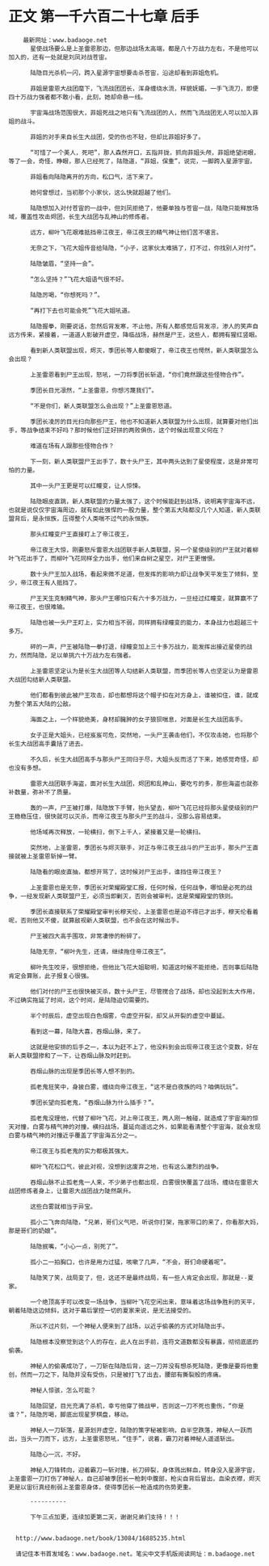 # 正文 第一千六百二十七章 后手
        最新网址：www.badaoge.net
          星使战场要么是上圣雷恩那边，但那边战场太高端，都是八十万战力左右，不是他可以加入的，还有一处就是刘凤对战苍宙。
      
          陆隐目光杀机一闪，跨入星源宇宙想要击杀苍宙，沿途却看到菲姐危机。
      
          菲姐是雷恩大战团麾下，飞流战团团长，浑身缠绕水流，样貌妩媚，一手飞流刀，即便四十万战力强者都不敢小看，此刻，她却命悬一线。
      
          宇宙海战场范围很大，菲姐死战之地只有飞流战团的人，然而飞流战团无人可以加入菲姐的战斗。
      
          菲姐的对手来自长生大战团，受的伤也不轻，但却比菲姐好多了。
      
          “可惜了一个美人，死吧”，那人森然开口，五指并拢，抓向菲姐头颅，菲姐绝望闭眼，等了一会，奇怪，睁眼，那人已经死了，陆隐道，“菲姐，保重”，说完，一脚跨入星源宇宙。
      
          菲姐看向陆隐离开的方向，松口气，活下来了。
      
          她何曾想过，当初那个小家伙，这么快就超越了他们。
      
          陆隐想加入对付苍宙的一战中，但刘凤拒绝了，他要单独与苍宙一战，陆隐只能释放场域，覆盖性攻击烬团，长生大战团与乱神山的修炼者。
      
          远方，柳叶飞花艰难抵挡帝江夜王，帝江夜王的精气神让他们苦不堪言。
      
          无奈之下，飞花大姐传音给陆隐，“小子，这家伙太难搞了，打不过，你找别人对付”。
      
          陆隐皱眉，“坚持一会”。
      
          “怎么坚持？”飞花大姐语气很不好。
      
          陆隐厉喝，“你想死吗？”。
      
          “再打下去也可能会死”飞花大姐吼道。
      
          陆隐握拳，刚要说话，忽然后背发寒，不止他，所有人都感觉后背发凉，渗人的笑声自远方传来，紧接着，一道道人影破开虚空，降临战场，赫然是尸王，这些人，都拥有猩红竖眼。
      
          看到新人类联盟出现，烬灭，季团长等人都傻眼了，帝江夜王也愕然，新人类联盟怎么会出现？
      
          上圣雷恩看到尸王出现，怒吼，一刀将季团长斩退，“你们竟然跟这些怪物合作”。
      
          季团长目光凛然，“上圣雷恩，你想污蔑我们”。
      
          “不是你们，新人类联盟怎么会出现？”上圣雷恩怒道。
      
          季团长凌厉的目光扫向那些尸王，他也不知道新人类联盟为什么出现，就算要对他们出手，等战争结束不好吗？那时候他们正好拼的两败俱伤，这个时候出现意义何在？
      
          难道在场有人跟那些怪物合作？
      
          下一刻，新人类联盟尸王出手了，数十头尸王，其中两头达到了星使程度，这是非常可怕的力量。
      
          其中一头尸王更是可以红瞳变，让人惊悚。
      
          陆隐眼皮直跳，新人类联盟的力量太强了，这个时候能赶到战场，说明离宇宙海不远，也就是说仅仅宇宙海周边，就有如此强悍的一股力量，整个第五大陆都没几个人知道，新人类联盟背后，是永恒族，压得整个人类喘不过气的永恒族。
      
          那头红瞳变尸王直接盯上了帝江夜王，
      
          帝江夜王大惊，刚要怒斥雷恩大战团联手新人类联盟，另一个星使级别的尸王就对着柳叶飞花出手了，而柳叶飞花同样全力出手，他们来自树之星空，对尸王更憎恨。
      
          数十头尸王加入战场，看起来微不足道，但发挥的影响力却让战争天平发生了倾斜，至少，帝江夜王有人抵挡了。
      
          尸王天生克制精气神，那头尸王哪怕只有六十多万战力，一旦经过红瞳变，就算赢不了帝江夜王，也很难输。
      
          陆隐也被一头尸王盯上，实力相当不弱，同样拥有绿瞳变的能力，本身战力也超越三十多万。
      
          砰的一声，尸王被陆隐一拳打退，绿瞳变加上三十多万战力，能发挥出接近星使的战力，然而陆隐，足以单挑六十万战力左右强者。
      
          上圣雷恩坚定认为是长生大战团等人勾结新人类联盟，而季团长等人也坚定认为是雷恩大战团勾结新人类联盟。
      
          他们都看到彼此被尸王攻击，却也都想将这个帽子扣在对方身上，谁被扣住，谁，就成为整个第五大陆的公敌。
      
          海面之上，一个样貌绝美，身材却臃肿的女子狼狈喘息，对面是长生大战团高手。
      
          女子正是大姐头，已经岌岌可危，突然地，一头尸王袭击他们，不仅攻击她，也将那个长生大战团高手囊括了进去。
      
          不久后，长生大战团高手与那头尸王同归于尽，大姐头反而活了下来，她感觉奇怪，却也没有多想。
      
          雷恩大战团联手海盗，面对长生大战团，烬团和乱神山，要吃亏的多，那些海盗也就弥补数量，弥补不了质量。
      
          轰的一声，尸王被打爆，陆隐放下手臂，抬头望去，柳叶飞花已经将那头星使级别的尸王稳稳压住，很快就可以灭杀，而帝江夜王与那头尸王的战斗，没那么容易结束。
      
          他场域再次释放，一轮横扫，倒下上千人，紧接着又是一轮横扫。
      
          突然地，上圣雷恩，季团长与烬灭联手，对正与帝江夜王战斗的尸王出手，那头尸王直接就被上圣雷恩斩掉一臂。
      
          陆隐看的眼皮直抽，都想开骂了，这时候对尸王出手，谁挡住帝江夜王？
      
          上圣雷恩也是无奈，季团长对荣耀殿堂汇报，任何时候，任何战争，哪怕是必死的战争，一经发现新人类联盟尸王，必须当即剿灭，否则会被审判，这是荣耀殿堂的铁则。
      
          季团长直接联系了荣耀殿堂审判长穆天伦，上圣雷恩也是迫不得已才出手，穆天伦看着呢，否则他又不傻，就算敌视新人类联盟，也不会在这时候出手。
      
          尸王被四大高手围攻，非常凄惨的粉碎了。
      
          陆隐无奈，“柳叶先生，还请，继续拖住帝江夜王”。
      
          柳叶先生咬牙，很想拒绝，但他比飞花大姐聪明，知道这时候不能拒绝，否则事后陆隐肯定会算账，此子报复心很强。
      
          他们对付的尸王也很快被灭杀，数十头尸王，尽管搅合了战场，却也没起到太大作用，不过确实拖延了时间，这个时间，是陆隐迫切需要的。
      
          半个时辰后，虚空出现白色烟雾，令虚空开裂，却又从开裂的虚空中蔓延。
      
          看到这一幕，陆隐大喜，吞烟山脉，来了。
      
          这就是他安排的后手之一，本以为赶不上了，他没料到会出现帝江夜王这个变数，好在新人类联盟掺和了一下，让吞烟山脉及时赶到。
      
          吞烟山脉的出现是季团长等人想不到的。
      
          孤老鬼狂笑中，身披白雾，缠绕向帝江夜王，“这不是白夜族的吗？咱俩玩玩”。
      
          季团长望向孤老鬼，“吞烟山脉为什么插手？”。
      
          孤老鬼没理他，代替了柳叶飞花，对上帝江夜王，两人刚一触碰，就造成了宇宙海的惊天对撞，白雾与精气神的对撞，横扫战场，蔓延向遥远之外，如果能看清整个宇宙海，就会发现白雾与精气神的对撞近乎覆盖了宇宙海五分之一。
      
          帝江夜王与孤老鬼的实力都极其强大。
      
          柳叶飞花松口气，彼此对视，没想到这废弃之地，也有这么激烈的战争。
      
          吞烟山脉不止孤老鬼一人来，不少弟子也都出现，白雾很快覆盖了战场，缠绕在雷恩大战团修炼者身上，让雷恩大战团战力陡然飙升。
      
          这些白雾就相当于异宝。
      
          孤小二飞奔向陆隐，“兄弟，哥们义气吧，听说你打架，拖家带口的来了，你看那大妈，那是哥们的奶娘”。
      
          陆隐抿嘴，“小心一点，别死了”。
      
          孤小二一拍胸口，也许是用力过猛，咳嗽了几声，“不会，哥们命硬着呢”。
      
          陆隐笑了笑，战局变了，但，这还不是最终战局，有一些人肯定会出现，那就是--夏家。
      
          一个绝顶高手可以改变一场战争，当柳叶飞花空闲出来，意味着这场战争胜利的天平，朝着陆隐这边倾斜，这对于幕后掌控一切的夏家来说，是无法接受的。
      
          所以不过片刻，一个神秘人便来到了战场，以近乎偷袭的方式对陆隐出手。
      
          陆隐根本没察觉到这个人的存在，此人在出手前，连符文道数都没有暴露，彻彻底底的偷袭。
      
          神秘人的偷袭成功了，一刀斩在陆隐后背，这一刀并没有想杀死陆隐，更像是要将他重创，然而一刀之下，陆隐并没有受伤，只是被打飞了出去，腰部有撕裂般的疼痛。
      
          神秘人惊骇，怎么可能？
      
          陆隐回望，目光充满了杀机，幸亏他穿了微战甲，否则这一刀不死也重伤，“你是谁？”，陆隐厉喝，脚底出现星罗棋盘，移动。
      
          神秘人一刀斩落，星源划开虚空，陆隐的策字秘被影响，自半空跌落，神秘人一跃而出，当头一刀而下，远方，上圣雷恩怒吼，“住手”，说着，霸刀对着神秘人遥遥斩出。
      
          陆隐心一沉，不好。
      
          神秘人刀锋转向，迎着霸刀一斩对撞，长刀碎裂，身体溅出鲜血，转身没入星源宇宙，上圣雷恩一刀打伤了神秘人，自己却被季团长一枪刺中腹部，枪尖自背后冒出，血染衣襟，烬灭更是以宙衍真经削弱上圣雷恩身体，使得季团长一枪造成的伤势更重。
      
          ----------
      
          下午三点加更，连续加更第二天，谢谢兄弟们支持！！！
      
      
      http://www.badaoge.net/book/13084/16885235.html
      
      请记住本书首发域名：www.badaoge.net。笔尖中文手机版阅读网址：m.badaoge.net